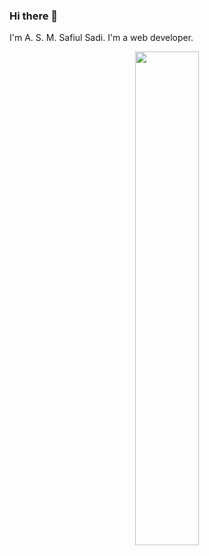 ### Hi there 👋
I'm A. S. M. Safiul Sadi. I'm a web developer.

<p align="center">
<img src="https://github-readme-streak-stats.herokuapp.com/?user=SamiIslam03&hide_border=false&theme=react" width="45%"/>
</p>
<!--
This is a ✨ _special_ ✨ repository because its `README.md` (this file) appears on your GitHub profile.

Here are some ideas to get you started:

- 🔭 I’m currently working on ...
- 🌱 I’m currently learning ...
- 👯 I’m looking to collaborate on ...
- 🤔 I’m looking for help with ...
- 💬 Ask me about ...
- 📫 How to reach me: ...
- 😄 Pronouns: ...
- ⚡ Fun fact: ...
-->
